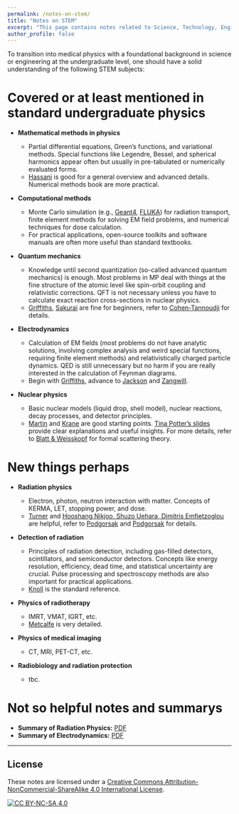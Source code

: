 ```yaml
---
permalink: /notes-on-stem/
title: "Notes on STEM"
excerpt: "This page contains notes related to Science, Technology, Engineering, and Mathematics (STEM)."
author_profile: false
---
```


<span class='anchor' id='notes-on-stem'></span>

To transition into medical physics with a foundational background in science or engineering at the undergraduate level, one should have a solid understanding of the following STEM subjects:

# Covered or at least mentioned in standard undergraduate physics

- **Mathematical methods in physics**
  - Partial differential equations, Green’s functions, and variational methods. Special functions like Legendre, Bessel, and spherical harmonics appear often but usually in pre-tabulated or numerically evaluated forms.
  - [Hassani](https://link.springer.com/book/10.1007/978-3-319-01195-0) is good for a general overview and advanced details. Numerical methods book are more practical.

- **Computational methods**
  - Monte Carlo simulation (e.g., [Geant4](https://geant4.web.cern.ch/), [FLUKA](http://www.fluka.org/fluka.php?)) for radiation transport, finite element methods for solving EM field problems, and numerical techniques for dose calculation.
  - For practical applications, open-source toolkits and software manuals are often more useful than standard textbooks.

- **Quantum mechanics**
  - Knowledge until second quantization (so-called advanced quantum mechanics) is enough. Most problems in MP deal with things at the fine structure of the atomic level like spin-orbit coupling and relativistic corrections. QFT is not necessary unless you have to calculate exact reaction cross-sections in nuclear physics.
  - [Griffiths](https://www.cambridge.org/highereducation/books/introduction-to-quantum-mechanics/990799CA07A83FC5312402AF6860311E#overview), [Sakurai](https://www.cambridge.org/highereducation/books/modern-quantum-mechanics/DF43277E8AEDF83CC12EA62887C277DC#overview) are fine for beginners, refer to [Cohen-Tannoudji](https://www.wiley.com/en-us/Quantum+Mechanics%2C+Volume+1%3A+Basic+Concepts%2C+Tools%2C+and+Applications%2C+2nd+Edition-p-9783527822713) for details.

- **Electrodynamics**
  - Calculation of EM fields (most problems do not have analytic solutions, involving complex analysis and weird special functions, requiring finite element methods) and relativistically charged particle dynamics. QED is still unnecessary but no harm if you are really interested in the calculation of Feynman diagrams.
  - Begin with [Griffiths](https://www.cambridge.org/highereducation/books/introduction-to-electrodynamics/3AB220820DBB628E5A43D52C4B011ED4#overview), advance to [Jackson](https://www.wiley.com/en-au/Classical+Electrodynamics%2C+3rd+Edition-p-9780471309321) and [Zangwill](https://www.cambridge.org/highereducation/books/modern-electrodynamics/E5448C70CBF3651B2056F28EBF859AE9#overview).

- **Nuclear physics**
  - Basic nuclear models (liquid drop, shell model), nuclear reactions, decay processes, and detector principles.
  - [Martin](https://www.wiley.com/en-us/Nuclear+and+Particle+Physics%3A+An+Introduction%2C+3rd+Edition-p-9781119344612) and [Krane](https://www.wiley.com/en-us/Introductory+Nuclear+Physics%2C+3rd+Edition-p-9780471805533) are good starting points. [Tina Potter’s slides](https://www.hep.phy.cam.ac.uk/~chpotter/particleandnuclearphysics/mainpage.html) provide clear explanations and useful insights. For more details, refer to [Blatt & Weisskopf](https://link.springer.com/book/10.1007/978-1-4612-9959-2) for formal scattering theory.

# New things perhaps

- **Radiation physics**
  - Electron, photon, neutron interaction with matter. Concepts of KERMA, LET, stopping power, and dose. 
  - [Turner](https://onlinelibrary.wiley.com/doi/book/10.1002/9783527616978) and [Hooshang Nikjoo, Shuzo Uehara, Dimitris Emfietzoglou](https://www.routledge.com/Interaction-of-Radiation-with-Matter/Nikjoo-Uehara-Emfietzoglou/p/book/9780367866020?srsltid=AfmBOor8xnXQC1WBWkicRN74gtG5SBA1yQae0BHI2zQaCsMWPPs2T-Ny) are helpful, refer to [Podgorsak](https://link.springer.com/book/10.1007/978-3-319-25382-4) and [Podgorsak](https://link.springer.com/book/10.1007/978-3-642-20186-8) for details.

- **Detection of radiation**
  - Principles of radiation detection, including gas-filled detectors, scintillators, and semiconductor detectors. Concepts like energy resolution, efficiency, dead time, and statistical uncertainty are crucial. Pulse processing and spectroscopy methods are also important for practical applications.
  - [Knoll](https://www.wiley.com/en-ae/Radiation+Detection+and+Measurement%2C+4th+Edition-p-9780470131480) is the standard reference.

- **Physics of radiotherapy**
  - IMRT, VMAT, IGRT, etc.
  - [Metcalfe](https://medicalphysics.org/SimpleCMS.php?content=bookpage.php&isbn=9781951134105) is very detailed.

- **Physics of medical imaging**
  - CT, MRI, PET-CT, etc.

- **Radiobiology and radiation protection**
  - tbc.

# Not so helpful notes and summarys
- **Summary of Radiation Physics:**  [PDF](https://louis-qiuyulu.github.io/CheatSheet-RP.pdf)  
- **Summary of Electrodynamics:**  [PDF](https://louis-qiuyulu.github.io/CheatSheet-EM.pdf)  

---

## License  
These notes are licensed under a [Creative Commons Attribution-NonCommercial-ShareAlike 4.0 International License](https://creativecommons.org/licenses/by-nc-sa/4.0/).  

[![CC BY-NC-SA 4.0](https://licensebuttons.net/l/by-nc-sa/4.0/88x31.png)](https://creativecommons.org/licenses/by-nc-sa/4.0/)
